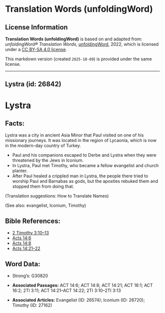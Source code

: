 # Translation Words (unfoldingWord)

## License Information

**Translation Words (unfoldingWord)** is based on and adapted from: _unfoldingWord® Translation Words_, [unfoldingWord](https://unfoldingword.org/utw), 2022, which is licensed under a [CC BY-SA 4.0 license](https://creativecommons.org/licenses/by-sa/4.0/legalcode.en).

This markdown version (created `2025-10-09`) is provided under the same license.



--------------------------------

## Lystra (id: 26842)

Lystra
======

Facts:
------

Lystra was a city in ancient Asia Minor that Paul visited on one of his missionary journeys. It was located in the region of Lycaonia, which is now in the modern\-day country of Turkey.

* Paul and his companions escaped to Derbe and Lystra when they were threatened by the Jews in Iconium.
* In Lystra, Paul met Timothy, who became a fellow evangelist and church planter.
* After Paul healed a crippled man in Lystra, the people there tried to worship Paul and Barnabas as gods, but the apostles rebuked them and stopped them from doing that.

(Translation suggestions: How to Translate Names)

(See also: evangelist, Iconium, Timothy)

Bible References:
-----------------

* [2 Timothy 3:10–13](https://ref.ly/2Tim3:10-2Tim3:13)
* [Acts 14:6](https://ref.ly/Acts14:6)
* [Acts 14:8](https://ref.ly/Acts14:8)
* [Acts 14:21–22](https://ref.ly/Acts14:21-Acts14:22)

Word Data:
----------

* Strong’s: G30820

* **Associated Passages:** ACT 14:6; ACT 14:8; ACT 14:21; ACT 16:1; ACT 16:2; 2TI 3:11; ACT 14:21–ACT 14:22; 2TI 3:10–2TI 3:13
* **Associated Articles:** Evangelist (ID: 26574); Iconium (ID: 26720); Timothy (ID: 27162)

